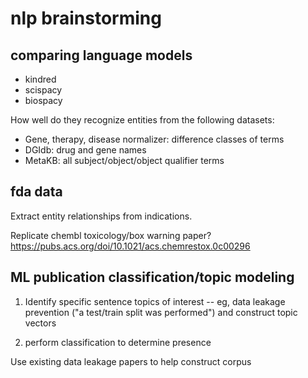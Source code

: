 # nlp brainstorming

## comparing language models

* kindred
* scispacy
* biospacy

How well do they recognize entities from the following datasets:

* Gene, therapy, disease normalizer: difference classes of terms
* DGIdb: drug and gene names
* MetaKB: all subject/object/object qualifier terms

## fda data

Extract entity relationships from indications.

Replicate chembl toxicology/box warning paper? https://pubs.acs.org/doi/10.1021/acs.chemrestox.0c00296

## ML publication classification/topic modeling

1) Identify specific sentence topics of interest -- eg, data leakage prevention ("a test/train split was performed") and construct topic vectors

2) perform classification to determine presence

Use existing data leakage papers to help construct corpus

